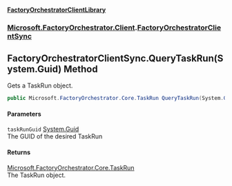 #### [FactoryOrchestratorClientLibrary](./FactoryOrchestratorClientLibrary.md 'FactoryOrchestratorClientLibrary')
### [Microsoft.FactoryOrchestrator.Client](./Microsoft-FactoryOrchestrator-Client.md 'Microsoft.FactoryOrchestrator.Client').[FactoryOrchestratorClientSync](./Microsoft-FactoryOrchestrator-Client-FactoryOrchestratorClientSync.md 'Microsoft.FactoryOrchestrator.Client.FactoryOrchestratorClientSync')
## FactoryOrchestratorClientSync.QueryTaskRun(System.Guid) Method
Gets a TaskRun object.  
```csharp
public Microsoft.FactoryOrchestrator.Core.TaskRun QueryTaskRun(System.Guid taskRunGuid);
```
#### Parameters
<a name='Microsoft-FactoryOrchestrator-Client-FactoryOrchestratorClientSync-QueryTaskRun(System-Guid)-taskRunGuid'></a>
`taskRunGuid` [System.Guid](https://docs.microsoft.com/en-us/dotnet/api/System.Guid 'System.Guid')  
The GUID of the desired TaskRun  
  
#### Returns
[Microsoft.FactoryOrchestrator.Core.TaskRun](https://docs.microsoft.com/en-us/dotnet/api/Microsoft.FactoryOrchestrator.Core.TaskRun 'Microsoft.FactoryOrchestrator.Core.TaskRun')  
The TaskRun object.  
